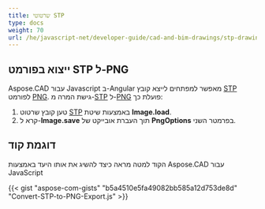 ```yaml
---
title: שרטוטי STP
type: docs
weight: 70
url: /he/javascript-net/developer-guide/cad-and-bim-drawings/stp-drawings/
---
```


## **ייצוא בפורמט STP ל-PNG**

Aspose.CAD עבור Javascript ב-Angular מאפשר למפתחים לייצא קובץ [STP](https://docs.fileformat.com/3d/stp/) לפורמט [PNG](https://docs.fileformat.com/image/png/).
גישת המרה מ-[STP](https://docs.fileformat.com/3d/stp/) ל-[PNG](https://docs.fileformat.com/image/png/) פועלת כך:

1. טען קובץ שרטוט [STP](https://docs.fileformat.com/3d/stp/) באמצעות שיטת **Image.load**.
1. קרא ל-**Image.save** תוך העברת אובייקט של **PngOptions** בפרמטר השני.

## דוגמת קוד

הקוד למטה מראה כיצד להשיג את אותו היעד באמצעות Aspose.CAD עבור JavaScript

{{< gist "aspose-com-gists" "b5a4510e5fa49082bb585a12d753de8d" "Convert-STP-to-PNG-Export.js" >}}
